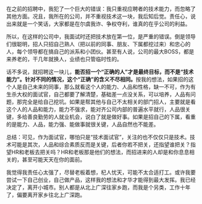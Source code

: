 在之前的招聘中，我犯了一个巨大的错误：我只重视应聘者的技术能力，而忽略了其他方面。况且，我所在的公司，并不重视技术这一块，我后知后觉。责任心，说出来就是一个笑话，大家都是在尔虞我诈、争权夺利，谁真的在乎公司的利益。    

所以，在这样的公司中，我面试时还把技术放在第一位，是严重的错误。倒是领导们很聪明，招人只招自己熟人（把以前的同事、朋友、下属都挖过来）和忠心的人，每个领导都在搞自己的派系和小团伙。甚至有人说，公司的最大BOSS，都是来养老的，干几年就换人，业绩也只管临时性的。    

话不多说，就招聘这一块儿，<b>能否招一个“正确的人”才是最终目标，而不是“技术能力”。针对不同的情况，这个“正确”的含义不尽相同。</b>按我的想法，如果招的这个人是自己未来的同事，那么就看这个人的能力、人品和性格，缺一不可，作为有生杀大权的面试官，自己都要了解清楚，基础差一点没关系，可以培养，人品有问题，那完全是给自己挖坑。如果是帮其他与自己不太相关的部门招人，主要就是看这个人的人品和能力，能力不强求，能对齐公司内部的普遍水平就行，人品很关键，多给善良勤劳的人就业机会，说白了就是做好事。如果是招自己的下属，看重的是能力、人品，能力强、能做事就很关键，人品自然也不能差。    

总结：可见，作为面试官，哪怕只是“技术面试官”，关注的也不仅仅只是技术。技术可能是其次，人品和综合素质反而是关键，后者你若不把关，还指望谁把关？指望HR和老板去把关吗？HR和老板那是他们的想法，而招进来的人却是和你息息相关的，甚至可能天天在你的面前。    

我觉得我责任心太强了，尽替老板着想，杞人忧天，可能不太合适打工。或许我要尝试一下自己创业，自己做产品，这样我的想法和才华才能得到最大发挥。我已经决定了，离开小城市。别人都是从北上广深往家乡跑，而我是个另类，工作十年了，偏要离开家乡往北上广深跑。